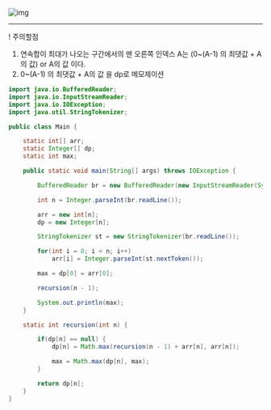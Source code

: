 ![img](https://img1.daumcdn.net/thumb/R1280x0/?scode=mtistory2&fname=https%3A%2F%2Fblog.kakaocdn.net%2Fdn%2FdIQ3E6%2FbtqIl74zHYy%2FDokVP3QdlXyCcb7DO7wRt0%2Fimg.png)

___

! 주의할점
1. 연속합이 최대가 나오는 구간에서의 맨 오른쪽 인덱스 A는 (0~(A-1) 의 최댓값 + A의 값) or  A의 값 이다.
2. 0~(A-1) 의 최댓값 + A의 값 을 dp로 메모제이션

```java
import java.io.BufferedReader;
import java.io.InputStreamReader;
import java.io.IOException;
import java.util.StringTokenizer;

public class Main {

    static int[] arr;
    static Integer[] dp;
    static int max;

    public static void main(String[] args) throws IOException {

        BufferedReader br = new BufferedReader(new InputStreamReader(System.in));

        int n = Integer.parseInt(br.readLine());

        arr = new int[n];
        dp = new Integer[n];

        StringTokenizer st = new StringTokenizer(br.readLine());

        for(int i = 0; i < n; i++)
            arr[i] = Integer.parseInt(st.nextToken());

        max = dp[0] = arr[0];

        recursion(n - 1);

        System.out.println(max);
    }

    static int recursion(int n) {

        if(dp[n] == null) {
            dp[n] = Math.max(recursion(n - 1) + arr[n], arr[n]);

            max = Math.max(dp[n], max);
        }

        return dp[n];
    }
}
```

